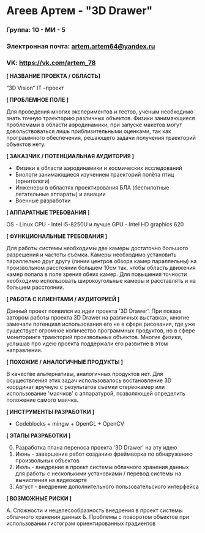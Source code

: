 # Агеев Артем - "3D Drawer"

### Группа: 10 - МИ - 5
### Электронная почта: artem.artem64@yandex.ru
### VK: https://vk.com/artem_78


**[ НАЗВАНИЕ ПРОЕКТА / ОБЛАСТЬ]**

“3D Vision”
IT –проект

**[ ПРОБЛЕМНОЕ ПОЛЕ ]**

Для проведения многих экспериментов и тестов, ученым необходимо знать точную траекторию различных объектов. Физики занимающиеся проблемами в области аэродинамики, при запуске макетов могут довольствоваться лишь приблизительными оценками, так как программного обеспечения, решающего задачи получения траекторий объектов нету.

**[ ЗАКАЗЧИК / ПОТЕНЦИАЛЬНАЯ АУДИТОРИЯ ]**
 
 * Физики в области аэродинамики и космических исследований
 * Биологи занимающиеся изучением траекторий полёта птиц (орнитологи)
 * Инженеры в областях проектирования БЛА (беспилотные летательные аппараты) и авиации
 * Военные разработки
 
**[ АППАРАТНЫЕ ТРЕБОВАНИЯ ]** 

OS - Linux
CPU - Intel i5-8250U и лучше
GPU - Intel HD graphics 620

**[ ФУНКЦИОНАЛЬНЫЕ ТРЕБОВАНИЯ ]**

Для работы системы необходимы две камеры достаточно большого разрешения и частоты съёмки. Камеры необходимо установить параллельно друг другу (линии центров обзора камер параллельны) на произвольном расстоянии большем 10см так, чтобы область движения камер попала в поле зрения обеих камер. Для повышения точности необходимо использовать широкоугольные камеры и расставлять и на большем расстоянии.

 **[ РАБОТА С КЛИЕНТАМИ / АУДИТОРИЕЙ ]**
 
Данный проект появился из идеи проекта '3D Drawer'. При показе автором работы проекта 3D Drawer на различных выставках, многие замечали потенциал использования его не в сфере рисования, где уже существует огромное количество программных продуктов, но в сфере мониторинга траекторий произвольных объектов. Многие физики, услышав про идею проекта поддержали его развитие в этом направлении.

**[ ПОХОЖИЕ / АНАЛОГИЧНЫЕ ПРОДУКТЫ ]**

В качестве альтернативы, аналогичных продуктов нет. Для осуществления этих задач использовалось востановление 3D координат вручную с результатов съемки стереокамер или использование 'маячков' с аппаратурой, позволяющей определить положение самого маячка.

**[ ИНСТРУМЕНТЫ РАЗРАБОТКИ ]**

* Codeblocks + mingw + OpenGL + OpenCV

**[ ЭТАПЫ РАЗРАБОТКИ ]**

0) Разработка плана переноса проекта '3D Drawer' на эту идею
1) Июнь - завершение работ созданию фреймворка по обнаружению произвольных объектов
2) Июль - внедрение в проект системы облачного хранения данных для работы с несколькими установками / перевод системы на вычисления на видеокарте
3) Август - внедрение дополнительного пользовательского интерфейса

**[ ВОЗМОЖНЫЕ РИСКИ ]**

А. Сложности и нецелесообразность внедрения в проект системы облачного хранения данных
Б. Проблемы с поворотом объектов при использовании гистограм ориентированных градиентов
